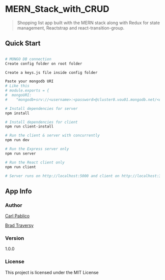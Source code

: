 # MERN_Stack_with_CRUD 

> Shopping list app built with the MERN stack along with Redux for state management, Reactstrap and react-transition-group.

## Quick Start




```bash

# MONGO DB connection
Create config folder on root folder

Create a keys.js file inside config folder

Paste your mongodb URI 
# Like this
# module.exports = {
#  mongoURI:
#    "mongodb+srv://<username>:<password>@cluster0.vou01.mongodb.net/<dbname>?retryWrites=true&w=majority" };

# Install dependencies for server
npm install

# Install dependencies for client
npm run client-install

# Run the client & server with concurrently
npm run dev

# Run the Express server only
npm run server

# Run the React client only
npm run client

# Server runs on http://localhost:5000 and client on http://localhost:3000
```

## App Info

### Author
[Carl Pablico](https://rudolfpablico.wixsite.com/home)


[Brad Traversy](http://www.traversymedia.com)

### Version

1.0.0

### License

This project is licensed under the MIT License
